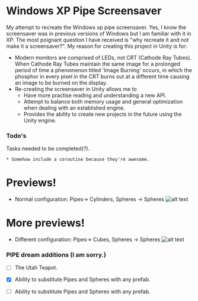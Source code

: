 # Windows XP Pipe Screensaver

My attempt to recreate the Windows xp pipe screensaver. Yes, I know the screensaver was in previous versions of Windows but I am familiar with it in XP. The most poignant question I have received is "why recreate it and not make it a screensaver?". My reason for creating this project in Unity is for:
* Modern monitors are comprised of LEDs, not CRT (Cathode Ray Tubes). When Cathode Ray Tubes maintain the same image for a prolonged period of time a phenomenon titled 'Image Burning' occurs, in which the phosphor in every pixel in the CRT burns out at a different time causing an image to be burned on the display.
* Re-creating the screensaver in Unity allows me to
  * Have more practise reading and understanding a new API.
  * Attempt to balance both memory usage and general optimization when dealing with an established engine.
  * Provides the ability to create new projects in the future using the Unity engine.

### Todo's

Tasks needed to be completed(?).

```
* Somehow include a coroutine because they're awesome.
```
# Previews!
* Normal configuration: Pipes-> Cylinders, Spheres -> Spheres
![alt text](https://user-images.githubusercontent.com/47678223/89137144-dab63a00-d4eb-11ea-8051-df9dc48d0b18.gif) 
# More previews!
* Different configuration: Pipes-> Cubes, Spheres -> Spheres
![alt text](https://user-images.githubusercontent.com/47678223/89137794-2bc72d80-d4ee-11ea-8ee4-8dd50ccf9e83.gif)

### PIPE dream additions (I am sorry.)

- [ ] The Utah Teapot.
- [x] Ability to substitute Pipes and Spheres with any prefab.
- [ ] Ability to substitute Pipes and Spheres with any prefab.




